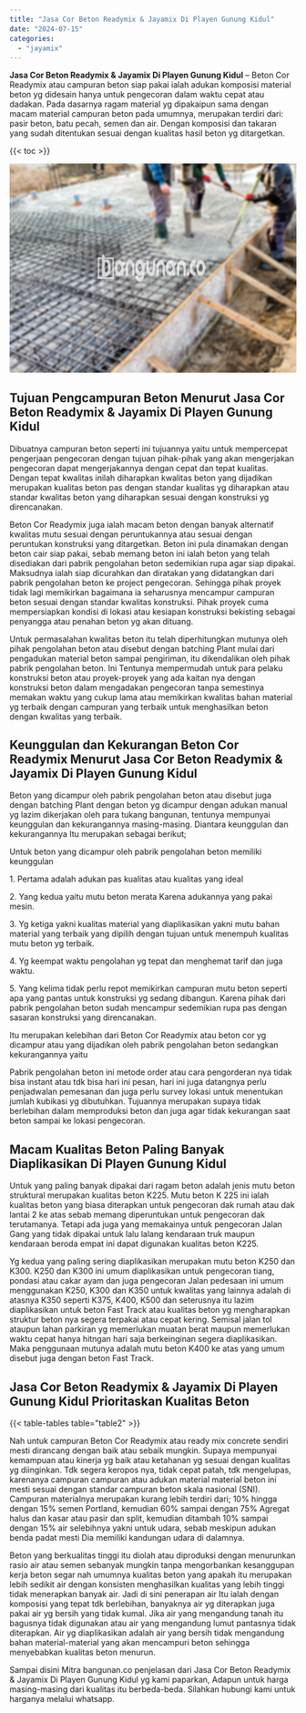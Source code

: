 ```yaml
---
title: "Jasa Cor Beton Readymix & Jayamix Di Playen Gunung Kidul"
date: "2024-07-15"
categories: 
  - "jayamix"
---
```


**Jasa Cor Beton Readymix & Jayamix Di Playen Gunung Kidul** – Beton Cor Readymix atau campuran beton siap pakai ialah adukan komposisi material beton yg didesain hanya untuk pengecoran dalam waktu cepat atau dadakan. Pada dasarnya ragam material yg dipakaipun sama dengan macam material campuran beton pada umumnya, merupakan terdiri dari: pasir beton, batu pecah, semen dan air. Dengan komposisi dan takaran yang sudah ditentukan sesuai dengan kualitas hasil beton yg ditargetkan.

{{< toc >}}

![Jasa Cor Beton Readymix & Jayamix Di Playen Gunung Kidul](/images/jasa-cor-readymix-56.png)

## Tujuan Pengcampuran Beton Menurut Jasa Cor Beton Readymix & Jayamix Di Playen Gunung Kidul

Dibuatnya campuran beton seperti ini tujuannya yaitu untuk mempercepat pengerjaan pengecoran dengan tujuan pihak-pihak yang akan mengerjakan pengecoran dapat mengerjakannya dengan cepat dan tepat kualitas. Dengan tepat kwalitas inilah diharapkan kwalitas beton yang dijadikan merupakan kualitas beton pas dengan standar kualitas yg diharapkan atau standar kwalitas beton yang diharapkan sesuai dengan konstruksi yg direncanakan.

Beton Cor Readymix juga ialah macam beton dengan banyak alternatif kwalitas mutu sesuai dengan peruntukannya atau sesuai dengan peruntukan konstruksi yang ditargetkan. Beton ini pula dinamakan dengan beton cair siap pakai, sebab memang beton ini ialah beton yang telah disediakan dari pabrik pengolahan beton sedemikian rupa agar siap dipakai. Maksudnya ialah siap dicurahkan dan diratakan yang didatangkan dari pabrik pengolahan beton ke project pengecoran. Sehingga pihak proyek tidak lagi memikirkan bagaimana ia seharusnya mencampur campuran beton sesuai dengan standar kwalitas konstruksi. Pihak proyek cuma mempersiapkan kondisi di lokasi atau kesiapan konstruksi bekisting sebagai penyangga atau penahan beton yg akan dituang.

Untuk permasalahan kwalitas beton itu telah diperhitungkan mutunya oleh pihak pengolahan beton atau disebut dengan batching Plant mulai dari pengadukan material beton sampai pengiriman, itu dikendalikan oleh pihak pabrik pengolahan beton. Ini Tentunya mempermudah untuk para pelaku konstruksi beton atau proyek-proyek yang ada kaitan nya dengan konstruksi beton dalam mengadakan pengecoran tanpa semestinya memakan waktu yang cukup lama atau memikirkan kwalitas bahan material yg terbaik dengan campuran yang terbaik untuk menghasilkan beton dengan kwalitas yang terbaik.

## Keunggulan dan Kekurangan Beton Cor Readymix Menurut Jasa Cor Beton Readymix & Jayamix Di Playen Gunung Kidul

Beton yang dicampur oleh pabrik pengolahan beton atau disebut juga dengan batching Plant dengan beton yg dicampur dengan adukan manual yg lazim dikerjakan oleh para tukang bangunan, tentunya mempunyai keunggulan dan kekurangannya masing-masing. Diantara keunggulan dan kekurangannya Itu merupakan sebagai berikut;

Untuk beton yang dicampur oleh pabrik pengolahan beton memiliki keunggulan

1\. Pertama adalah adukan pas kualitas atau kualitas yang ideal

2\. Yang kedua yaitu mutu beton merata Karena adukannya yang pakai mesin.

3\. Yg ketiga yakni kualitas material yang diaplikasikan yakni mutu bahan material yang terbaik yang dipilih dengan tujuan untuk menempuh kualitas mutu beton yg terbaik.

4\. Yg keempat waktu pengolahan yg tepat dan menghemat tarif dan juga waktu.

5\. Yang kelima tidak perlu repot memikirkan campuran mutu beton seperti apa yang pantas untuk konstruksi yg sedang dibangun. Karena pihak dari pabrik pengolahan beton sudah mencampur sedemikian rupa pas dengan sasaran konstruksi yang direncanakan.

Itu merupakan kelebihan dari Beton Cor Readymix atau beton cor yg dicampur atau yang dijadikan oleh pabrik pengolahan beton sedangkan kekurangannya yaitu

Pabrik pengolahan beton ini metode order atau cara pengorderan nya tidak bisa instant atau tdk bisa hari ini pesan, hari ini juga datangnya perlu penjadwalan pemesanan dan juga perlu survey lokasi untuk menentukan jumlah kubikasi yg dibutuhkan. Tujuannya merupakan supaya tidak berlebihan dalam memproduksi beton dan juga agar tidak kekurangan saat beton sampai ke lokasi pengecoran.

## Macam Kualitas Beton Paling Banyak Diaplikasikan Di Playen Gunung Kidul

Untuk yang paling banyak dipakai dari ragam beton adalah jenis mutu beton struktural merupakan kualitas beton K225. Mutu beton K 225 ini ialah kualitas beton yang biasa diterapkan untuk pengecoran dak rumah atau dak lantai 2 ke atas sebab memang diperuntukan untuk pengecoran dak terutamanya. Tetapi ada juga yang memakainya untuk pengecoran Jalan Gang yang tidak dipakai untuk lalu lalang kendaraan truk maupun kendaraan beroda empat ini dapat digunakan kualitas beton K225.

Yg kedua yang paling sering diaplikasikan merupakan mutu beton K250 dan K300. K250 dan K300 ini umum diaplikasikan untuk pengecoran tiang, pondasi atau cakar ayam dan juga pengecoran Jalan pedesaan ini umum menggunakan K250, K300 dan K350 untuk kwalitas yang lainnya adalah di atasnya K350 seperti K375, K400, K500 dan seterusnya itu lazim diaplikasikan untuk beton Fast Track atau kualitas beton yg mengharapkan struktur beton nya segera terpakai atau cepat kering. Semisal jalan tol ataupun lahan parkiran yg memerlukan muatan berat maupun memerlukan waktu cepat hanya hitngan hari saja berkeinginan segera diaplikasikan. Maka penggunaan mutunya adalah mutu beton K400 ke atas yang umum disebut juga dengan beton Fast Track.

## Jasa Cor Beton Readymix & Jayamix Di Playen Gunung Kidul Prioritaskan Kualitas Beton

{{< table-tables table="table2" >}}

Nah untuk campuran Beton Cor Readymix atau ready mix concrete sendiri mesti dirancang dengan baik atau sebaik mungkin. Supaya mempunyai kemampuan atau kinerja yg baik atau ketahanan yg sesuai dengan kualitas yg diinginkan. Tdk segera keropos nya, tidak cepat patah, tdk mengelupas, karenanya campuran campuran atau adukan material material beton ini mesti sesuai dengan standar campuran beton skala nasional (SNI). Campuran materialnya merupakan kurang lebih terdiri dari; 10% hingga dengan 15% semen Portland, kemudian 60% sampai dengan 75% Agregat halus dan kasar atau pasir dan split, kemudian ditambah 10% sampai dengan 15% air selebihnya yakni untuk udara, sebab meskipun adukan benda padat mesti Dia memiliki kandungan udara di dalamnya.

Beton yang berkualitas tinggi itu diolah atau diproduksi dengan menurunkan rasio air atau semen sebanyak mungkin tanpa mengorbankan kesanggupan kerja beton segar nah umumnya kualitas beton yang apakah itu merupakan lebih sedikit air dengan konsisten menghasilkan kualitas yang lebih tinggi tidak menerapkan banyak air. Jadi di sini penerapan air Itu ialah dengan komposisi yang tepat tdk berlebihan, banyaknya air yg diterapkan juga pakai air yg bersih yang tidak kumal. Jika air yang mengandung tanah itu bagusnya tidak digunakan atau air yang mengandung lumut pantasnya tidak diterapkan. Air yg diaplikasikan adalah air yang bersih tidak mengandung bahan material-material yang akan mencampuri beton sehingga menyebabkan kualitas beton menurun.

Sampai disini Mitra bangunan.co penjelasan dari Jasa Cor Beton Readymix & Jayamix Di Playen Gunung Kidul yg kami paparkan, Adapun untuk harga masing-masing dari kualitas itu berbeda-beda. Silahkan hubungi kami untuk harganya melalui whatsapp.
